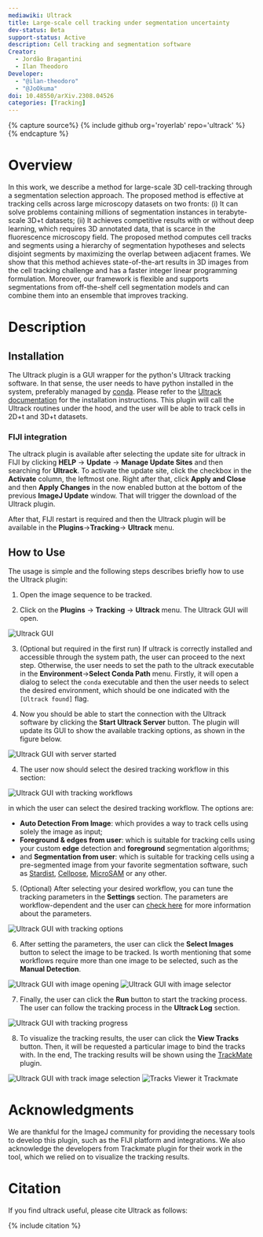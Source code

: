 ```yaml
---
mediawiki: Ultrack
title: Large-scale cell tracking under segmentation uncertainty
dev-status: Beta
support-status: Active
description: Cell tracking and segmentation software
Creator: 
  - Jordão Bragantini
  - Ilan Theodoro
Developer: 
  - "@ilan-theodoro"
  - "@JoOkuma"
doi: 10.48550/arXiv.2308.04526
categories: [Tracking]
---
```


{% capture source%}
{% include github org='royerlab' repo='ultrack' %}
{% endcapture %}

# Overview
In this work, we describe a method for large-scale 3D cell-tracking through a segmentation selection approach. 
The proposed method is effective at tracking cells across large microscopy datasets on two fronts: (i) It can solve
problems containing millions of segmentation instances in terabyte-scale 3D+t datasets; (ii) It achieves competitive 
results with or without deep learning, which requires 3D annotated data, that is scarce in the fluorescence microscopy 
field. The proposed method computes cell tracks and segments using a hierarchy of segmentation hypotheses and selects 
disjoint segments by maximizing the overlap between adjacent frames. We show that this method achieves state-of-the-art 
results in 3D images from the cell tracking challenge and has a faster integer linear programming formulation. Moreover, 
our framework is flexible and supports segmentations from off-the-shelf cell segmentation models and can combine them 
into an ensemble that improves tracking.

# Description
## Installation 

The Ultrack plugin is a GUI wrapper for the python's Ultrack tracking software. In that sense, the user needs to have
python installed in the system, preferably managed by [conda](https://conda.io/projects/conda/en/latest/index.html).
Please refer to the [Ultrack documentation](https://github.com/royerlab/ultrack) for the installation instructions.
This plugin will call the Ultrack routines under the hood, and the user will be able to track cells in 2D+t and 3D+t 
datasets.

### FIJI integration

The ultrack plugin is available after selecting the update site for ultrack in FIJI by clicking **HELP** → **Update** 
→ **Manage Update Sites** and then searching for **Ultrack**. To activate the update site, click the checkbox in the
**Activate** column, the leftmost one. Right after that, click **Apply and Close** and then **Apply Changes** in the now
enabled button at the bottom of the previous **ImageJ Update** window. That will trigger the download of the Ultrack
plugin. 

After that, FIJI restart is required and then the Ultrack plugin will be available in the **Plugins**→**Tracking**→
**Ultrack** menu.

## How to Use

The usage is simple and the following steps describes briefly how to use the Ultrack plugin:

1. Open the image sequence to be tracked.

2. Click on the **Plugins** → **Tracking** → **Ultrack** menu. The Ultrack GUI will open.

![Ultrack GUI](/media/plugins/ultrack/00_init.png)

3. (Optional but required in the first run) If ultrack is correctly installed and accessible through the system path, 
   the user can proceed to the next step. Otherwise, the user needs to set the path to the ultrack executable in the 
   **Environment**→**Select Conda Path** menu. Firstly, it will open a dialog to select the `conda` executable and 
   then the user needs to select the desired environment, which should be one indicated with the `[Ultrack found]` flag.

4. Now you should be able to start the connection with the Ultrack software by clicking the **Start Ultrack Server** 
   button. The plugin will update its GUI to show the available tracking options, as shown in the figure below.

![Ultrack GUI with server started](/media/plugins/ultrack/01_gui.png)

4. The user now should select the desired tracking workflow in this section:
    
![Ultrack GUI with tracking workflows](/media/plugins/ultrack/03_workflows.png)
    
in which the user can select the desired tracking workflow. The options are:
 - **Auto Detection From Image**: which provides a way to track cells using solely the image as input;
 - **Foreground & edges from user**: which is suitable for tracking cells using your custom **edge** detection and **foreground** 
   segmentation algorithms;
 - and **Segmentation from user**: which is suitable for tracking cells using a pre-segmented image from your favorite 
   segmentation software, such as [Stardist](https://github.com/stardist/stardist), 
   [Cellpose](https://github.com/MouseLand/cellpose), 
   [MicroSAM](https://github.com/computational-cell-analytics/micro-sam) or any other.

5. (Optional) After selecting your desired workflow, you can tune the tracking parameters in the **Settings** section. 
   The parameters are workflow-dependent and the user can 
   [check here](https://github.com/royerlab/ultrack-dev/blob/main/ultrack/config/README.md) for more information about
   the parameters.

![Ultrack GUI with tracking options](/media/plugins/ultrack/02_options.png)

6. After setting the parameters, the user can click the **Select Images** button to select the image to be tracked. 
   Is worth mentioning that some workflows require more than one image to be selected, such as the **Manual Detection**.

![Ultrack GUI with image opening](/media/plugins/ultrack/04_image_opening.png)
![Ultrack GUI with image selector](/media/plugins/ultrack/05_image_selection.png)

7. Finally, the user can click the **Run** button to start the tracking process. The user can follow the tracking 
   process in the **Ultrack Log** section. 

![Ultrack GUI with tracking progress](/media/plugins/ultrack/06_run.png)

8. To visualize the tracking results, the user can click the **View Tracks** button. Then, it will be requested a 
   particular image to bind the tracks with. In the end, The tracking results will be shown using the 
   [TrackMate](https://imagej.net/plugins/trackmate/) plugin. 

![Ultrack GUI with track image selection](/media/plugins/ultrack/07_open_tracks.png)
![Tracks Viewer it Trackmate](/media/plugins/ultrack/08_trackmate.png)

# Acknowledgments

We are thankful for the ImageJ community for providing the necessary tools to develop this plugin, such as 
the FIJI platform and integrations. We also acknowledge the developers from Trackmate plugin for their work 
in the tool, which we relied on to visualize the tracking results.

# Citation
If you find ultrack useful, please cite Ultrack as follows:

{% include citation %}
